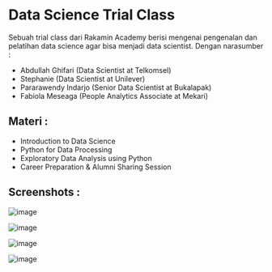 # Data Science Trial Class

Sebuah trial class dari Rakamin Academy berisi mengenai pengenalan dan pelatihan data science agar bisa menjadi data scientist. Dengan narasumber :
- Abdullah Ghifari (Data Scientist at Telkomsel) 
- Stephanie (Data Scientist at Unilever) 
- Pararawendy Indarjo (Senior Data Scientist at Bukalapak) 
- Fabiola Meseaga (People Analytics Associate at Mekari)

## Materi :
- Introduction to Data Science
- Python for Data Processing
- Exploratory Data Analysis using Python
- Career Preparation & Alumni Sharing Session

## Screenshots :

![image](https://user-images.githubusercontent.com/46425489/163701281-1a4b24e3-33f7-460a-8995-9b7bb4a53328.png)

![image](https://user-images.githubusercontent.com/46425489/163701296-76d15387-a181-460a-8997-950676a2d625.png)

![image](https://user-images.githubusercontent.com/46425489/163701331-a647e0ad-b2a3-4100-9a52-10b4a0574e3e.png)

![image](https://user-images.githubusercontent.com/46425489/163701647-97cfa634-6566-44fd-aa17-47f6ffa4b21b.png)
